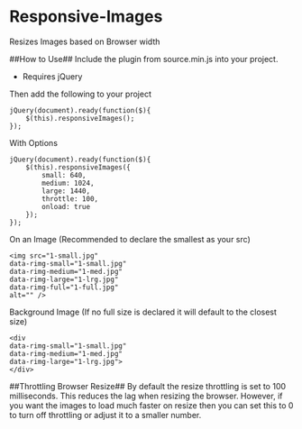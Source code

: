 # Responsive-Images
Resizes Images based on Browser width

##How to Use##
Include the plugin from source.min.js into your project.  
* Requires jQuery

Then add the following to your project  
```
jQuery(document).ready(function($){
	$(this).responsiveImages();
});
```

With Options

```
jQuery(document).ready(function($){
	$(this).responsiveImages({
		small: 640,
		medium: 1024,
		large: 1440,
		throttle: 100,
		onload: true
	});
});
```

On an Image (Recommended to declare the smallest as your src)    
```  
<img src="1-small.jpg"   
data-rimg-small="1-small.jpg"   
data-rimg-medium="1-med.jpg"   
data-rimg-large="1-lrg.jpg"   
data-rimg-full="1-full.jpg"   
alt="" />
```

Background Image (If no full size is declared it will default to the closest size)    
```
<div   
data-rimg-small="1-small.jpg"   
data-rimg-medium="1-med.jpg"   
data-rimg-large="1-lrg.jpg">   
</div>
```

##Throttling Browser Resize##
By default the resize throttling is set to 100 milliseconds. This reduces the lag when resizing the browser.
However, if you want the images to load much faster on resize then you can set this to 0 to turn off throttling or adjust it to a smaller number.  
